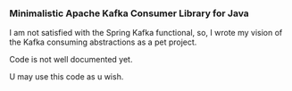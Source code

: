 ### Minimalistic Apache Kafka Consumer Library for Java
I am not satisfied with the Spring Kafka functional, so, I wrote my vision of the Kafka consuming abstractions as a pet project.

Code is not well documented yet.

U may use this code as u wish.
